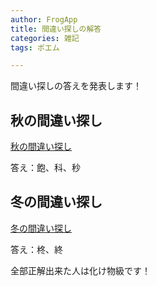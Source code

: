 ```yaml
---
author: FrogApp
title: 間違い探しの解答
categories: 雑記
tags: ポエム

---
```

間違い探しの答えを発表します！


## 秋の間違い探し

[秋の間違い探し](https://blog.frogapp.net/2021-10/autumn)

答え：飽、科、秒

## 冬の間違い探し

[冬の間違い探し](https://blog.frogapp.net/2021-12/winter)

答え：柊、終


全部正解出来た人は化け物級です！
